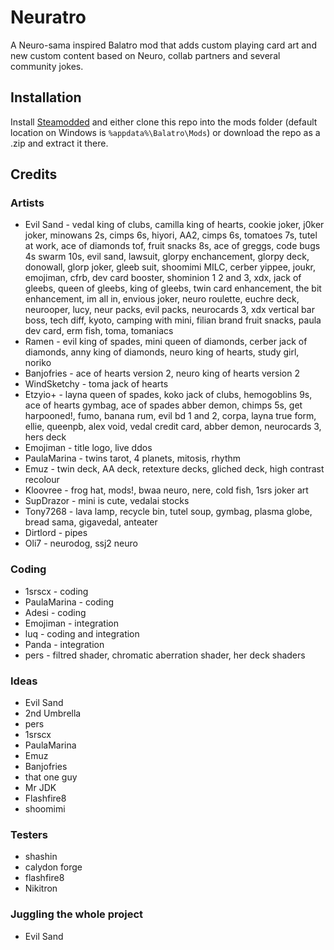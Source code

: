 # Neuratro

A Neuro-sama inspired Balatro mod that adds custom playing card art and new custom content based on Neuro, collab partners and several community jokes.

## Installation

Install [Steamodded](https://github.com/Steamodded/smods) and either clone this repo into the mods folder (default location on Windows is `%appdata%\Balatro\Mods`)
or download the repo as a .zip and extract it there.

## Credits

### Artists

* Evil Sand - vedal king of clubs, camilla king of hearts, cookie joker, j0ker joker, minowans 2s, cimps 6s, hiyori, 
AA2, cimps 6s, tomatoes 7s, tutel at work, ace of diamonds tof, fruit snacks 8s, ace of greggs, code bugs 4s
swarm 10s, evil sand, lawsuit, glorpy enchancement, glorpy deck, donowall, glorp joker, gleeb suit, shoomimi
MILC, cerber yippee, joukr, emojiman, cfrb, dev card booster, shominion 1 2 and 3, xdx, jack of gleebs, queen of gleebs,
king of gleebs, twin card enhancement, the bit enhancement, im all in, envious joker, neuro roulette, euchre deck, neurooper,
lucy, neur packs, evil packs, neurocards 3, xdx vertical bar boss, tech diff, kyoto, camping with mini, filian brand fruit snacks,
paula dev card, erm fish, toma, tomaniacs
* Ramen - evil king of spades, mini queen of diamonds, cerber jack of diamonds, anny king of diamonds,
neuro king of hearts, study girl, noriko
* Banjofries - ace of hearts version 2, neuro king of hearts version 2
* WindSketchy - toma jack of hearts
* Etzyio+ - layna queen of spades, koko jack of clubs, hemogoblins 9s, ace of hearts gymbag, ace of spades abber demon, chimps 5s,
get harpooned!, fumo, banana rum, evil bd 1 and 2, corpa, layna true form, ellie, queenpb, alex void, vedal credit card, abber demon,
neurocards 3, hers deck
* Emojiman - title logo, live ddos
* PaulaMarina - twins tarot, 4 planets, mitosis, rhythm
* Emuz - twin deck, AA deck, retexture decks, gliched deck, high contrast recolour
* Kloovree - frog hat, mods!, bwaa neuro, nere, cold fish, 1srs joker art
* SupDrazor - mini is cute, vedalai stocks
* Tony7268 - lava lamp, recycle bin, tutel soup, gymbag, plasma globe, bread sama, gigavedal, anteater
* Dirtlord - pipes
* Oli7 - neurodog, ssj2 neuro

### Coding

* 1srscx - coding
* PaulaMarina - coding
* Adesi - coding
* Emojiman - integration
* luq - coding and integration
* Panda - integration
* pers - filtred shader, chromatic aberration shader, her deck shaders

### Ideas

* Evil Sand
* 2nd Umbrella
* pers
* 1srscx
* PaulaMarina
* Emuz
* Banjofries
* that one guy
* Mr JDK
* Flashfire8
* shoomimi

### Testers

* shashin
* calydon forge
* flashfire8
* Nikitron

### Juggling the whole project

* Evil Sand
